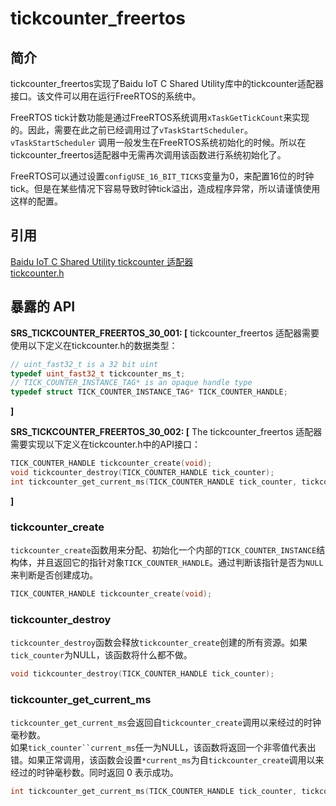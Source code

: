 tickcounter_freertos
=========

## 简介

tickcounter_freertos实现了Baidu IoT C Shared Utility库中的tickcounter适配器接口。该文件可以用在运行FreeRTOS的系统中。

FreeRTOS tick计数功能是通过FreeRTOS系统调用`xTaskGetTickCount`来实现的。因此，需要在此之前已经调用过了`vTaskStartScheduler`。`vTaskStartScheduler` 调用一般发生在FreeRTOS系统初始化的时候。所以在tickcounter_freertos适配器中无需再次调用该函数进行系统初始化了。

FreeRTOS可以通过设置`configUSE_16_BIT_TICKS`变量为0，来配置16位的时钟tick。但是在某些情况下容易导致时钟tick溢出，造成程序异常，所以请谨慎使用这样的配置。  


## 引用
[Baidu IoT C Shared Utility tickcounter 适配器](../../PortingGuide.md#tickcounter适配器)  
[tickcounter.h](../../c-utility/inc/azure_c_shared_utility/tickcounter.h)



## 暴露的 API

**SRS_TICKCOUNTER_FREERTOS_30_001: [** tickcounter_freertos 适配器需要使用以下定义在tickcounter.h的数据类型：
```c
// uint_fast32_t is a 32 bit uint
typedef uint_fast32_t tickcounter_ms_t;
// TICK_COUNTER_INSTANCE_TAG* is an opaque handle type
typedef struct TICK_COUNTER_INSTANCE_TAG* TICK_COUNTER_HANDLE;
```
 **]**  

**SRS_TICKCOUNTER_FREERTOS_30_002: [** The tickcounter_freertos 适配器需要实现以下定义在tickcounter.h中的API接口：
```c
TICK_COUNTER_HANDLE tickcounter_create(void);
void tickcounter_destroy(TICK_COUNTER_HANDLE tick_counter);
int tickcounter_get_current_ms(TICK_COUNTER_HANDLE tick_counter, tickcounter_ms_t* current_ms);
```
 **]**  


###   tickcounter_create
`tickcounter_create`函数用来分配、初始化一个内部的`TICK_COUNTER_INSTANCE`结构体，并且返回它的指针对象`TICK_COUNTER_HANDLE`。通过判断该指针是否为`NULL`来判断是否创建成功。
```c
TICK_COUNTER_HANDLE tickcounter_create(void);
```


###   tickcounter_destroy
`tickcounter_destroy`函数会释放`tickcounter_create`创建的所有资源。如果`tick_counter`为NULL，该函数将什么都不做。
```c
void tickcounter_destroy(TICK_COUNTER_HANDLE tick_counter);
```

###   tickcounter_get_current_ms
`tickcounter_get_current_ms`会返回自`tickcounter_create`调用以来经过的时钟毫秒数。    
如果`tick_counter``current_ms`任一为NULL，该函数将返回一个非零值代表出错。如果正常调用，该函数会设置`*current_ms`为自`tickcounter_create`调用以来经过的时钟毫秒数。同时返回 0 表示成功。
```c
int tickcounter_get_current_ms(TICK_COUNTER_HANDLE tick_counter, tickcounter_ms_t* current_ms);
```

